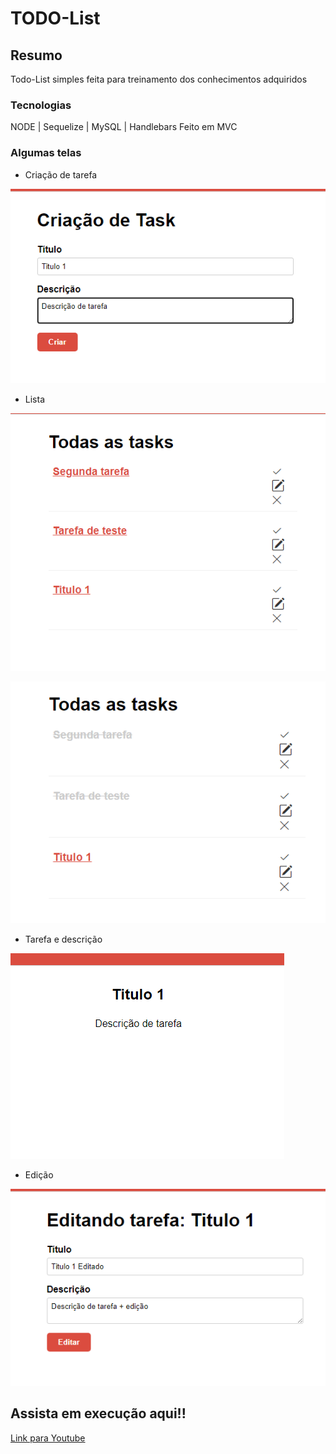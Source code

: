 # TODO-List

## Resumo
Todo-List simples feita para treinamento dos conhecimentos adquiridos

### Tecnologias
NODE | Sequelize | MySQL | Handlebars
Feito em MVC

### Algumas telas

- Criação de tarefa

![Criacao](https://github.com/Gustavo7Vidal/TODO-List/blob/main/ImgDemos/Criacao.png)

- Lista

![Lista](https://github.com/Gustavo7Vidal/TODO-List/blob/main/ImgDemos/Tarefas.png)


![TarefaConclusao](https://github.com/Gustavo7Vidal/TODO-List/blob/main/ImgDemos/TarefasConcluidas.png)


- Tarefa e descrição

![tarefaDescricao](https://github.com/Gustavo7Vidal/TODO-List/blob/main/ImgDemos/TarefaEDescricao.png)


- Edição

![Edicao](https://github.com/Gustavo7Vidal/TODO-List/blob/main/ImgDemos/PaginaDeEdicao.png)

## Assista em execução aqui!! 
[Link para Youtube](https://youtu.be/3Ed2hC35V78)
